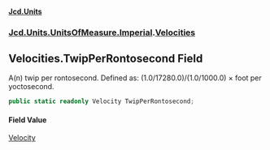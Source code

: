 #### [Jcd.Units](index.md 'index')
### [Jcd.Units.UnitsOfMeasure.Imperial](Jcd.Units.UnitsOfMeasure.Imperial.md 'Jcd.Units.UnitsOfMeasure.Imperial').[Velocities](Velocities.md 'Jcd.Units.UnitsOfMeasure.Imperial.Velocities')

## Velocities.TwipPerRontosecond Field

A(n) twip per rontosecond. Defined as: (1.0/17280.0)/(1.0/1000.0) × foot per yoctosecond.

```csharp
public static readonly Velocity TwipPerRontosecond;
```

#### Field Value
[Velocity](Velocity.md 'Jcd.Units.UnitTypes.Velocity')
